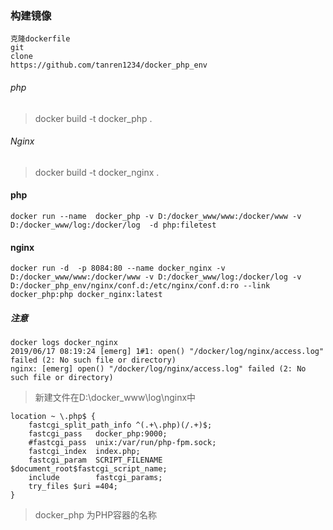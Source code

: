 ### 构建镜像
```
克隆dockerfile
git
clone
https://github.com/tanren1234/docker_php_env
```

###### php
>  docker build -t docker_php .
###### Nginx
>  docker build -t docker_nginx .

#### php
```
docker run --name  docker_php -v D:/docker_www/www:/docker/www -v D:/docker_www/log:/docker/log  -d php:filetest
```

#### nginx
```
docker run -d  -p 8084:80 --name docker_nginx -v D:/docker_www/www:/docker/www -v D:/docker_www/log:/docker/log -v D:/docker_php_env/nginx/conf.d:/etc/nginx/conf.d:ro --link docker_php:php docker_nginx:latest
```

##### 注意
```
docker logs docker_nginx
2019/06/17 08:19:24 [emerg] 1#1: open() "/docker/log/nginx/access.log" failed (2: No such file or directory)
nginx: [emerg] open() "/docker/log/nginx/access.log" failed (2: No such file or directory)
```
> 新建文件在D:\docker_www\log\nginx中

```
location ~ \.php$ {
    fastcgi_split_path_info ^(.+\.php)(/.+)$;
    fastcgi_pass   docker_php:9000;
    #fastcgi_pass  unix:/var/run/php-fpm.sock;
    fastcgi_index  index.php;
    fastcgi_param  SCRIPT_FILENAME    $document_root$fastcgi_script_name;
    include        fastcgi_params;
    try_files $uri =404;
}
```
> docker_php 为PHP容器的名称